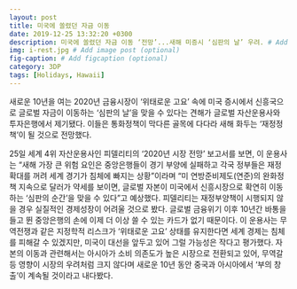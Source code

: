 ```yaml
---
layout: post
title: 미국에 쏠렸던 자금 이동
date: 2019-12-25 13:32:20 +0300
description: 미국에 쏠렸던 자금 이동 ‘전망’...새해 미증시 ‘심판의 날’ 우려. # Add post description (optional)
img: i-rest.jpg # Add image post (optional)
fig-caption: # Add figcaption (optional)
category: 3DP
tags: [Holidays, Hawaii]
---
```

새로운 10년을 여는 2020년 금융시장이 ‘위태로운 고요’ 속에 미국 증시에서 신흥국으로 글로벌 자금이 이동하는 ‘심판의 날’을 맞을 수 있다는 견해가 글로벌 자산운용사와 투자은행에서 제기됐다. 이들은 통화정책이 막다른 골목에 다다라 새해 화두는 ‘재정정책’이 될 것으로 전망했다.

25일 세계 4위 자산운용사인 피델리티의 ‘2020년 시장 전망’ 보고서를 보면, 이 운용사는 “새해 가장 큰 위험 요인은 중앙은행들이 경기 부양에 실패하고 각국 정부들은 재정확대를 꺼려 세계 경기가 침체에 빠지는 상황”이라며 “미 연방준비제도(연준)의 완화정책 지속으로 달러가 약세를 보이면, 글로벌 자본이 미국에서 신흥시장으로 확연히 이동하는 ‘심판의 순간’을 맞을 수 있다”고 예상했다. 피델리티는 재정부양책이 시행되지 않을 경우 실질적인 경제성장이 어려울 것으로 봤다. 글로벌 금융위기 이후 10년간 바통을 들고 뛴 중앙은행의 손에 이제 더 이상 쓸 수 있는 카드가 없기 때문이다. 이 운용사는 무역전쟁과 같은 지정학적 리스크가 ‘위태로운 고요’ 상태를 유지한다면 세계 경제는 침체를 피해갈 수 있겠지만, 미국이 대선을 앞두고 있어 그럴 가능성은 작다고 평가했다. 자본의 이동과 관련해서는 아시아가 소비 의존도가 높은 시장으로 전환되고 있어, 무역갈등 영향이 시장의 우려처럼 크지 않다며 새로운 10년 동안 중국과 아시아에서 ‘부의 창출’이 계속될 것이라고 내다봤다.
